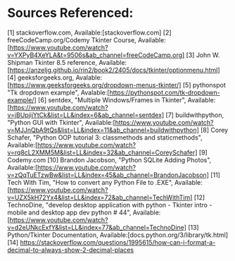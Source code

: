 # Sources Referenced:
[1] stackoverflow.com, Available:[stackoverflow.com]
[2] freeCodeCamp.org/Codemy Tkinter Course, Available:[https://www.youtube.com/watch?v=YXPyB4XeYLA&t=9506s&ab_channel=freeCodeCamp.org]
[3] John W. Shipman Tkinter 8.5 reference, Available:[https://anzeljg.github.io/rin2/book2/2405/docs/tkinter/optionmenu.html]
[4] geeksforgeeks.org, Avalable:[https://www.geeksforgeeks.org/dropdown-menus-tkinter/]
[5] pythonspot "Tk dropdown example", Avalable:[https://pythonspot.com/tk-dropdown-example/]
[6] sentdex, "Multiple Windows/Frames in Tkinter", Available:[https://www.youtube.com/watch?v=jBUpjijYtCk&list=LL&index=6&ab_channel=sentdex]
[7] buildwithpython, "Python GUI with Tkinter", Available:[https://www.youtube.com/watch?v=MJJnQbA9tQs&list=LL&index=11&ab_channel=buildwithpython]
[8] Corey Schafer, "Python OOP tutorial 3: classmethods and staticmethods", Available:[https://www.youtube.com/watch?v=rq8cL2XMM5M&list=LL&index=32&ab_channel=CoreySchafer]
[9] Codemy.com
[10] Brandon Jacobson, "Python SQLite Adding Photos", Available:[https://www.youtube.com/watch?v=zQqTuETzwBw&list=LL&index=45&ab_channel=BrandonJacobson]
[11] Tech With Tim, "How to convert any Python File to .EXE", Available:[https://www.youtube.com/watch?v=UZX5kH72Yx4&list=LL&index=72&ab_channel=TechWithTim]
[12] TechnoDine, "develop desktop application with python - Tkinter intro - mobile and desktop app dev python # 44", Available:[https://www.youtube.com/watch?v=d2eUNkcExfY&list=LL&index=77&ab_channel=TechnoDine]
[13] Python/Tkinter Documentation, Available:[docs.python.org/3/library/tk.html]
[14] https://stackoverflow.com/questions/1995615/how-can-i-format-a-decimal-to-always-show-2-decimal-places